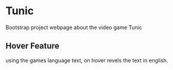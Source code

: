 # Tunic
Bootstrap project webpage about the video game Tunic

## Hover Feature
using the games language text, on hover revels the text in english.
